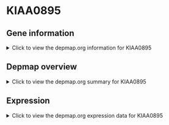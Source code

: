 <h1>KIAA0895</h1>

<h2>Gene information</h2>
<details>
  <summary>Click to view the depmap.org information for KIAA0895</summary>
  <p><a href="https://depmap.org/portal/gene/KIAA0895?tab=about" target="_BLANK">Open page in a new tab...</a></p>
  <iframe src="https://depmap.org/portal/gene/KIAA0895?tab=about" style="border:none;width:100%;height:800px"></iframe>
</details>

<h2>Depmap overview</h2>
<details>
  <summary>Click to view the depmap.org summary for KIAA0895</summary>
  <p><a href="https://depmap.org/portal/gene/KIAA0895?tab=overview" target="_BLANK">Open page in a new tab...</a></p>
  <iframe src="https://depmap.org/portal/gene/KIAA0895?tab=overview" style="border:none;width:100%;height:800px"></iframe>
</details>

<h2>Expression</h2>
<details>
  <summary>Click to view the depmap.org expression data for KIAA0895</summary>
  <p><a href="https://depmap.org/portal/gene/KIAA0895?tab=characterization" target="_BLANK">Open page in a new tab...</a></p>
  <iframe src="https://depmap.org/portal/gene/KIAA0895?tab=characterization" style="border:none;width:100%;height:800px"></iframe>
</details>


<!--
<h2>Reactome Pathway diagram</h2>
<details>
  <summary>Click to view the Reactome pathway for KIAA0895</summary>
  <p><a href="PURL" target="_BLANK">Open page in a new tab...</a></p>
  PNAME
</details>
-->


